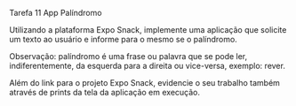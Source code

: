 Tarefa 11 App Palíndromo

Utilizando a plataforma Expo Snack, implemente uma aplicação que solicite um texto ao usuário e informe para o mesmo se o palíndromo.

Observação: palíndromo é uma frase ou palavra que se pode ler, indiferentemente, da esquerda para a direita ou vice-versa, exemplo: rever.

Além do link para o projeto Expo Snack, evidencie o seu trabalho também através de prints da tela da aplicação em execução.